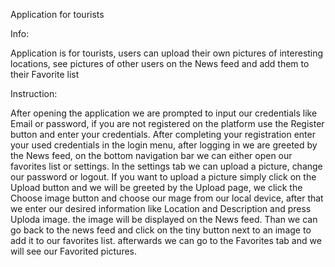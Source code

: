 Application for tourists


Info:

Application is for tourists, users can upload their own pictures of interesting locations, see pictures of other users on the News feed and add them to their Favorite list

Instruction:

After opening the application we are prompted to input our credentials like Email or password, if you are not registered on the platform use the Register button and enter your credentials. After completing your registration enter your used credentials in the login menu, after logging in we are greeted by the News feed, on the bottom navigation bar we can either open our favorites list or settings. In the settings tab we can upload a picture, change our password or logout. If you want to upload a picture simply click on the Upload button and we will be greeted by the Upload page, we click the Choose image button and choose our mage from our local device, after that we enter our desired information like Location and Description and press Uploda image. the image will be displayed on the News feed. Than we can go back to the news feed and click on the tiny button next to an image to add it to our favorites list. afterwards we can go to the Favorites tab and we will see our Favorited pictures.
